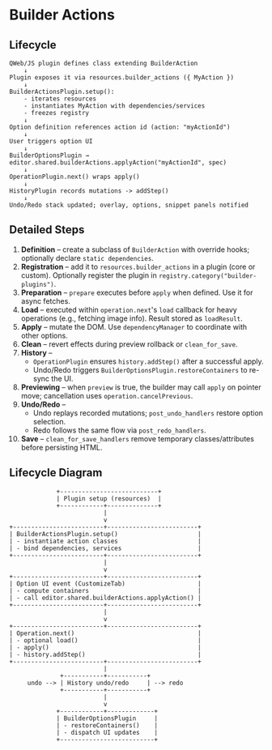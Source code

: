# Builder Actions

## Lifecycle

```text
QWeb/JS plugin defines class extending BuilderAction
    ↓
Plugin exposes it via resources.builder_actions ({ MyAction })
    ↓
BuilderActionsPlugin.setup():
    - iterates resources
    - instantiates MyAction with dependencies/services
    - freezes registry
    ↓
Option definition references action id (action: "myActionId")
    ↓
User triggers option UI
    ↓
BuilderOptionsPlugin → editor.shared.builderActions.applyAction("myActionId", spec)
    ↓
OperationPlugin.next() wraps apply()
    ↓
HistoryPlugin records mutations -> addStep()
    ↓
Undo/Redo stack updated; overlay, options, snippet panels notified
```

## Detailed Steps

1. **Definition** – create a subclass of `BuilderAction` with override hooks; optionally declare `static dependencies`.
2. **Registration** – add it to `resources.builder_actions` in a plugin (core or custom). Optionally register the plugin in `registry.category("builder-plugins")`.
3. **Preparation** – `prepare` executes before `apply` when defined. Use it for async fetches.
4. **Load** – executed within `operation.next`'s `load` callback for heavy operations (e.g., fetching image info). Result stored as `loadResult`.
5. **Apply** – mutate the DOM. Use `dependencyManager` to coordinate with other options.
6. **Clean** – revert effects during preview rollback or `clean_for_save`.
7. **History** –
   - `OperationPlugin` ensures `history.addStep()` after a successful apply.
   - Undo/Redo triggers `BuilderOptionsPlugin.restoreContainers` to re-sync the UI.
8. **Previewing** – when `preview` is true, the builder may call `apply` on pointer move; cancellation uses `operation.cancelPrevious`.
9. **Undo/Redo** –
   - Undo replays recorded mutations; `post_undo_handlers` restore option selection.
   - Redo follows the same flow via `post_redo_handlers`.
10. **Save** – `clean_for_save_handlers` remove temporary classes/attributes before persisting HTML.

## Lifecycle Diagram

```text
             +---------------------------+
             | Plugin setup (resources)  |
             +------------+--------------+
                          |
                          v
+-------------------------+-------------------------+
| BuilderActionsPlugin.setup()                      |
| - instantiate action classes                      |
| - bind dependencies, services                     |
+-------------------------+-------------------------+
                          |
                          v
+-------------------------+-------------------------+
| Option UI event (CustomizeTab)                    |
| - compute containers                              |
| - call editor.shared.builderActions.applyAction() |
+-------------------------+-------------------------+
                          |
                          v
+-------------------------+-------------------------+
| Operation.next()                                  |
| - optional load()                                 |
| - apply()                                         |
| - history.addStep()                               |
+-------------------------+-------------------------+
                          |
              +-----------+-----------+
     undo --> | History undo/redo     | --> redo
              +-----------+-----------+
                          |
                          v
             +------------+-------------+
             | BuilderOptionsPlugin     |
             | - restoreContainers()    |
             | - dispatch UI updates    |
             +--------------------------+
```
